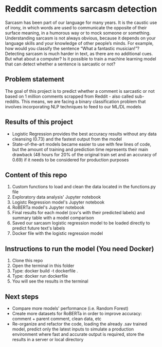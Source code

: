 # Reddit comments sarcasm detection 

Sarcasm has been part of our language for many years. It is the caustic use of irony, in which words are used to communicate the opposite of their surface meaning, in a humorous way or to mock someone or something. Understanding sarcasm is not always obvious, because it depends on your language skills and your knowledge of other people’s minds. For example, how would you classify the sentence “What a fantastic musician!”? Detecting sarcasm is much harder in text, as there are no additional cues. But what about a computer? Is it possible to train a machine learning model that can detect whether a sentence is sarcastic or not?

## Problem statement
The goal of this project is to predict whether a comment is sarcastic or not based on 1 million comments scrapped from Reddit - also called sub-reddits. This means, we are facing a binary classification problem that involves incorporating NLP techniques to feed to our ML/DL models

## Results of this project
- Logistic Regression provides the best accuracy results without any data cleansing (0.73) and the fastest output from the model
- State-of-the-art models became easier to use with few lines of code, but the amount of training and prediction time represents their main drawback (48 hours for 20% of the original train set and an accuracy of 0.69) if it needs to be considered for production purposes


## Content of this repo
1. Custom functions to load and clean the data located in the functions.py file
2. Exploratory data analysis' Jupyter notebook
3. Logistc Regression model's Jupyter notebook
4. RoBERTa model's Jupyter notebook
5. Final results for each model (csv's with their predicted labels) and summary table with a model comparison
6. Saved our sarcasm logistic regression model to be loaded directly to predict future text's labels
7. Docker file with the logistic regression model

## Instructions to run the model (You need Docker)
1. Clone this repo
2. Open the terminal in this folder
3. Type: docker build -t dockerfile . 
4. Type: docker run dockerfile
5. You will see the results in the terminal

## Next steps
- Compare more models' performance (i.e. Random Forest)
- Create more datasets for RoBERTa in order to improve accuracy: comment + parent comment, clean data, etc
- Re-organize and refactor the code, loading the already .sav trained model, predict only the latest inputs to simulate a production environment where fast and accurate output is required, store the results in a server or local directory
